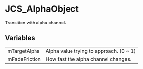 # JCS_AlphaObject

Transition with alpha channel.


## Variables

<table>
  <tr>
    <td>mTargetAlpha</td>
    <td>Alpha value trying to approach. (0 ~ 1)</td>
  </tr>
  <tr>
    <td>mFadeFriction</td>
    <td>How fast the alpha channel changes.</td>
  </tr>
</table>
